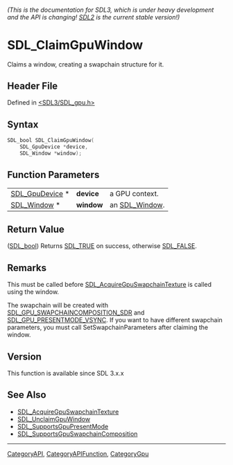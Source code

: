 ###### (This is the documentation for SDL3, which is under heavy development and the API is changing! [SDL2](https://wiki.libsdl.org/SDL2/) is the current stable version!)
# SDL_ClaimGpuWindow

Claims a window, creating a swapchain structure for it.

## Header File

Defined in [<SDL3/SDL_gpu.h>](https://github.com/libsdl-org/SDL/blob/main/include/SDL3/SDL_gpu.h)

## Syntax

```c
SDL_bool SDL_ClaimGpuWindow(
    SDL_GpuDevice *device,
    SDL_Window *window);
```

## Function Parameters

|                                  |            |                              |
| -------------------------------- | ---------- | ---------------------------- |
| [SDL_GpuDevice](SDL_GpuDevice) * | **device** | a GPU context.               |
| [SDL_Window](SDL_Window) *       | **window** | an [SDL_Window](SDL_Window). |

## Return Value

([SDL_bool](SDL_bool)) Returns [SDL_TRUE](SDL_TRUE) on success, otherwise
[SDL_FALSE](SDL_FALSE).

## Remarks

This must be called before
[SDL_AcquireGpuSwapchainTexture](SDL_AcquireGpuSwapchainTexture) is called
using the window.

The swapchain will be created with
[SDL_GPU_SWAPCHAINCOMPOSITION_SDR](SDL_GPU_SWAPCHAINCOMPOSITION_SDR) and
[SDL_GPU_PRESENTMODE_VSYNC](SDL_GPU_PRESENTMODE_VSYNC). If you want to have
different swapchain parameters, you must call SetSwapchainParameters after
claiming the window.

## Version

This function is available since SDL 3.x.x

## See Also

- [SDL_AcquireGpuSwapchainTexture](SDL_AcquireGpuSwapchainTexture)
- [SDL_UnclaimGpuWindow](SDL_UnclaimGpuWindow)
- [SDL_SupportsGpuPresentMode](SDL_SupportsGpuPresentMode)
- [SDL_SupportsGpuSwapchainComposition](SDL_SupportsGpuSwapchainComposition)

----
[CategoryAPI](CategoryAPI), [CategoryAPIFunction](CategoryAPIFunction), [CategoryGpu](CategoryGpu)


